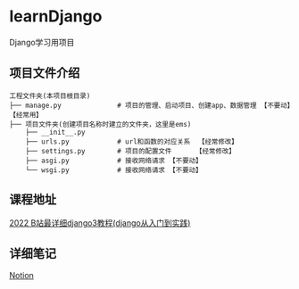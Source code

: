 # learnDjango

Django学习用项目

## 项目文件介绍

```shell
工程文件夹(本项目根目录)
├── manage.py              # 项目的管理、启动项目、创建app、数据管理 【不要动】【经常用】
├── 项目文件夹(创建项目名称时建立的文件夹，这里是ems)
    ├── __init__.py
    ├── urls.py            # url和函数的对应关系  【经常修改】
    ├── settings.py        # 项目的配置文件      【经常修改】
    ├── asgi.py            # 接收网络请求 【不要动】
    └── wsgi.py            # 接收网络请求 【不要动】
```

## 课程地址

[2022 B站最详细django3教程(django从入门到实践)](https://www.bilibili.com/video/BV1NL41157ph?vd_source=ea3151a63651e8ce56da3346863ace8d)

## 详细笔记

[Notion](https://mrbruce516.notion.site/Django-2161b6a7649c4f66aa3768c9f32917e1)


